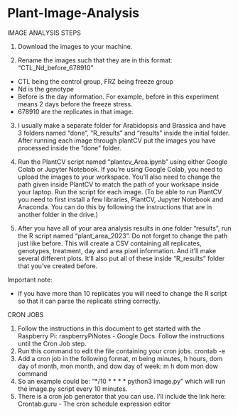 # Plant-Image-Analysis

IMAGE ANALYSIS STEPS 
1) Download the images to your machine. 

2) Rename the images such that they are in this format: 
“CTL_Nd_before_678910”
-	CTL being the control group, FRZ being freeze group
-	Nd is the genotype
-	Before is the day information. For example, before in this experiment means 2 days before the freeze stress.
-	678910 are the replicates in that image.

3) I usually make a separate folder for Arabidopsis and Brassica and have 3 folders named “done”, “R_results” and “results” inside the initial folder. After running each image through plantCV put the images you have processed inside the “done” folder.

4) Run the PlantCV script named “plantcv_Area.ipynb” using either Google Colab or Jupyter Notebook. If you’re using Google Colab, you need to upload the images to your workspace. You’ll also need to change the path given inside PlantCV to match the path of your worksape inside your laptop. Run the script for each image. (To be able to run PlantCV you need to first install a few libraries, PlantCV, Jupyter Notebook and Anaconda. You can do this by following the instructions that are in another folder in the drive.)

6) After you have all of your area analysis results in one folder “results”, run the R script named “plant_area_2023”. Do not forget to change the path just like before. This will create a CSV containing all replicates, genotypes, treatment, day and area pixel information. And it’ll make several different plots. It’ll also put all of these inside “R_results” folder that you’ve created before.

Important note:
-	If you have more than 10 replicates you will need to change the R script so that it can parse the replicate string correctly.

CRON JOBS

1)	Follow the instructions in this document to get started with the Raspberry Pi: raspberryPiNotes - Google Docs. Follow the instructions until the Cron Job step.
2)	Run this command to edit the file containing your cron jobs.
crontab -e
3)	Add a cron job in the following format, m being minutes, h hours, dom day of month, mon month, and dow day of week:
m h dom mon dow command
4)	So an  example could be: “*/10 * * * * python3 image.py” which will run the image.py script every 10 minutes.
5)	There is a cron job generator that you can use. I’ll include the link here: Crontab.guru - The cron schedule expression editor
